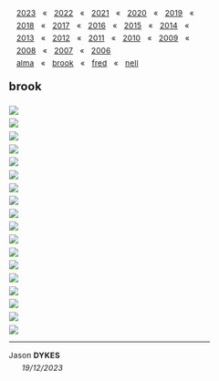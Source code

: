 <head><title> brook </title></head>

<link rel="stylesheet" type="text/css" href="https://jsndyks.github.io/web/css/pages.css"/>

<style>
  ul {list-style-type: "» "; margin-left:-1em}
  li {padding-top:0.25em;padding-bottom:0.25em;}
  .oneCol {padding-left:15%;padding-right:15%; font-size:95%; letter-spacing: +0.25px; line-height:1.65 }
  .crash {font-weight:bold; font-size:100%}
  .crash .caps {font-weight:bold; font-size:90%; font-variant-caps: all-caps}
  .indent {font-style:normal}
  .navBar {float:right; padding-left:1em; text-align"right; markdown:1}
</style>

<div class="oneCol" width="67%" markdown="1">

<div class='navBar' markdown="1">

[2023](../2023) &nbsp;&nbsp;&laquo;&nbsp;&nbsp; [2022](../2022) &nbsp;&nbsp;&laquo;&nbsp;&nbsp; [2021](../2021) &nbsp;&nbsp;&laquo;&nbsp;&nbsp; [2020](../2020) &nbsp;&nbsp;&laquo;&nbsp;&nbsp; [2019](../2019) &nbsp;&nbsp;&laquo;&nbsp;&nbsp; [2018](../2018) &nbsp;&nbsp;&laquo;&nbsp;&nbsp; [2017](../2017) &nbsp;&nbsp;&laquo;&nbsp;&nbsp; [2016](../2016) &nbsp;&nbsp;&laquo;&nbsp;&nbsp; [2015](../2015) &nbsp;&nbsp;&laquo;&nbsp;&nbsp; [2014](../2014) &nbsp;&nbsp;&laquo;&nbsp;&nbsp; [2013](../2013) &nbsp;&nbsp;&laquo;&nbsp;&nbsp; [2012](../2012) &nbsp;&nbsp;&laquo;&nbsp;&nbsp; [2011](../2011) &nbsp;&nbsp;&laquo;&nbsp;&nbsp; [2010](../2010) &nbsp;&nbsp;&laquo;&nbsp;&nbsp; [2009](../2009) &nbsp;&nbsp;&laquo;&nbsp;&nbsp; [2008](../2008) &nbsp;&nbsp;&laquo;&nbsp;&nbsp; [2007](../2007) &nbsp;&nbsp;&laquo;&nbsp;&nbsp; [2006](../2006) 
<br/>[alma](../alma) &nbsp;&nbsp;&laquo;&nbsp;&nbsp; [brook](../brook) &nbsp;&nbsp;&laquo;&nbsp;&nbsp; [fred](../fred) &nbsp;&nbsp;&laquo;&nbsp;&nbsp; [nell](../nell) 
</div>

## brook

<div class="topTitle" width="80%" style="margin-top:0.5em; margin-bottom:0.5em">
<a href="../2006/iko06-3600x2400.jpg"><img src="../2006/iko06-3600x2400.jpg" style="border:none"/></a>
</div>
<div class="topTitle" width="80%" style="margin-top:0.5em; margin-bottom:0.5em">
<a href="../2007/iko07-3600x2400.jpg"><img src="../2007/iko07-3600x2400.jpg" style="border:none"/></a>
</div>
<div class="topTitle" width="80%" style="margin-top:0.5em; margin-bottom:0.5em">
<a href="../2008/iko08-3600x2400.jpg"><img src="../2008/iko08-3600x2400.jpg" style="border:none"/></a>
</div>
<div class="topTitle" width="80%" style="margin-top:0.5em; margin-bottom:0.5em">
<a href="../2009/iko09-3600x2400.jpg"><img src="../2009/iko09-3600x2400.jpg" style="border:none"/></a>
</div>
<div class="topTitle" width="80%" style="margin-top:0.5em; margin-bottom:0.5em">
<a href="../2010/iko10-3600x2400.jpg"><img src="../2010/iko10-3600x2400.jpg" style="border:none"/></a>
</div>
<div class="topTitle" width="80%" style="margin-top:0.5em; margin-bottom:0.5em">
<a href="../2011/iko11-3600x2400.jpg"><img src="../2011/iko11-3600x2400.jpg" style="border:none"/></a>
</div>
<div class="topTitle" width="80%" style="margin-top:0.5em; margin-bottom:0.5em">
<a href="../2012/iko12-3600x2400.jpg"><img src="../2012/iko12-3600x2400.jpg" style="border:none"/></a>
</div>
<div class="topTitle" width="80%" style="margin-top:0.5em; margin-bottom:0.5em">
<a href="../2013/iko13-3600x2400.jpg"><img src="../2013/iko13-3600x2400.jpg" style="border:none"/></a>
</div>
<div class="topTitle" width="80%" style="margin-top:0.5em; margin-bottom:0.5em">
<a href="../2014/iko14-3600x2400.jpg"><img src="../2014/iko14-3600x2400.jpg" style="border:none"/></a>
</div>
<div class="topTitle" width="80%" style="margin-top:0.5em; margin-bottom:0.5em">
<a href="../2015/iko15-3600x2400.jpg"><img src="../2015/iko15-3600x2400.jpg" style="border:none"/></a>
</div>
<div class="topTitle" width="80%" style="margin-top:0.5em; margin-bottom:0.5em">
<a href="../2016/iko16-3600x2400.jpg"><img src="../2016/iko16-3600x2400.jpg" style="border:none"/></a>
</div>
<div class="topTitle" width="80%" style="margin-top:0.5em; margin-bottom:0.5em">
<a href="../2017/iko17-3600x2400.jpg"><img src="../2017/iko17-3600x2400.jpg" style="border:none"/></a>
</div>
<div class="topTitle" width="80%" style="margin-top:0.5em; margin-bottom:0.5em">
<a href="../2018/iko18-3600x2400.jpg"><img src="../2018/iko18-3600x2400.jpg" style="border:none"/></a>
</div>
<div class="topTitle" width="80%" style="margin-top:0.5em; margin-bottom:0.5em">
<a href="../2019/iko19-3600x2400.jpg"><img src="../2019/iko19-3600x2400.jpg" style="border:none"/></a>
</div>
<div class="topTitle" width="80%" style="margin-top:0.5em; margin-bottom:0.5em">
<a href="../2020/iko20-3600x2400.jpg"><img src="../2020/iko20-3600x2400.jpg" style="border:none"/></a>
</div>
<div class="topTitle" width="80%" style="margin-top:0.5em; margin-bottom:0.5em">
<a href="../2021/iko21-3600x2400.jpg"><img src="../2021/iko21-3600x2400.jpg" style="border:none"/></a>
</div>
<div class="topTitle" width="80%" style="margin-top:0.5em; margin-bottom:0.5em">
<a href="../2022/brook22-3600x2400.jpg"><img src="../2022/brook22-3600x2400.jpg" style="border:none"/></a>
</div>
<div class="topTitle" width="80%" style="margin-top:0.5em; margin-bottom:0.5em">
<a href="../2023/brook23-3600x2400.jpg"><img src="../2023/brook23-3600x2400.jpg" style="border:none"/></a>
</div>


---

<div class="jdSig" markdown="1">

Jason **DYKES**<br/>
<span style="padding-left:0.5em">&nbsp;&nbsp;&nbsp;&nbsp;_19/12/2023_<br/></span>
<!--- <br/>🐁 --->
<!--- update --->

</div>
